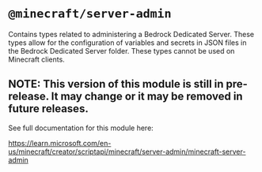 # `@minecraft/server-admin`

Contains types related to administering a Bedrock Dedicated Server. These types allow for the configuration of variables and secrets in JSON files in the Bedrock Dedicated Server folder. These types cannot be used on Minecraft clients.

## **NOTE: This version of this module is still in pre-release.  It may change or it may be removed in future releases.**

See full documentation for this module here:

https://learn.microsoft.com/en-us/minecraft/creator/scriptapi/minecraft/server-admin/minecraft-server-admin